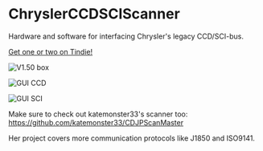 # ChryslerCCDSCIScanner
Hardware and software for interfacing Chrysler's legacy CCD/SCI-bus.

[Get one or two on Tindie!](https://www.tindie.com/products/17595/)

![V1.50 box](https://chryslerccdsci.files.wordpress.com/2021/08/img_20210819_170230_02.jpg)

![GUI CCD](https://chryslerccdsci.files.wordpress.com/2021/08/gui_ccd-bus_table_01.png)

![GUI SCI](https://chryslerccdsci.files.wordpress.com/2021/08/gui_sci-bus_pcm_table_01.png)

Make sure to check out katemonster33's scanner too: https://github.com/katemonster33/CDJPScanMaster

Her project covers more communication protocols like J1850 and ISO9141. 
